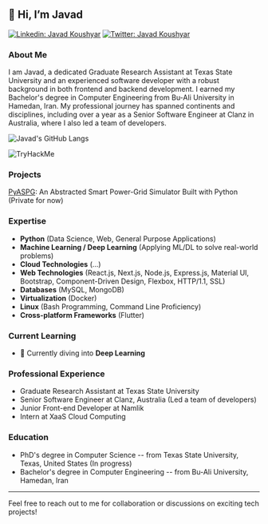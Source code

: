 [comment]:![images](https://user-images.githubusercontent.com/93967783/147612772-c380d1c6-698e-4d4c-8fbb-fd5ee6a9e89a.jpeg);

## 👋 Hi, I’m Javad
[![Linkedin: Javad Koushyar ](https://img.shields.io/badge/-Javad%20Koushyar-blue?style=flat-square&logo=Linkedin&logoColor=white&link=https://www.linkedin.com/in/javad-mokhtari/)](https://www.linkedin.com/in/javad-mokhtari/)
[![Twitter: Javad Koushyar](https://img.shields.io/twitter/follow/KoushyarAcademy?style=social)](https://twitter.com/KoushyarAcademy)
### About Me
I am Javad, a dedicated Graduate Research Assistant at Texas State University and an experienced software developer with a robust background in both frontend and backend development. I earned my Bachelor's degree in Computer Engineering from Bu-Ali University in Hamedan, Iran. My professional journey has spanned continents and disciplines, including over a year as a Senior Software Engineer at Clanz in Australia, where I also led a team of developers.

![Javad's GitHub Langs](https://github-readme-stats.vercel.app/api/top-langs/?username=j0m0k0&layout=compact&theme=radical)

<img src="https://tryhackme-badges.s3.amazonaws.com/secsea.png" alt="TryHackMe">

### Projects
[PyASPG](https://github.com/j0m0k0/PyASPG): An Abstracted Smart Power-Grid Simulator Built with Python (Private for now)

### Expertise
- **Python** (Data Science, Web, General Purpose Applications)
- **Machine Learning / Deep Learning** (Applying ML/DL to solve real-world problems)
- **Cloud Technologies** (...)
- **Web Technologies** (React.js, Next.js, Node.js, Express.js, Material UI, Bootstrap, Component-Driven Design, Flexbox, HTTP/1.1, SSL)
- **Databases** (MySQL, MongoDB)
- **Virtualization** (Docker)
- **Linux** (Bash Programming, Command Line Proficiency)
- **Cross-platform Frameworks** (Flutter)

### Current Learning
- 🌱 Currently diving into **Deep Learning**

### Professional Experience
- Graduate Research Assistant at Texas State University
- Senior Software Engineer at Clanz, Australia (Led a team of developers)
- Junior Front-end Developer at Namlik
- Intern at XaaS Cloud Computing

### Education
- PhD's degree in Computer Science -- from Texas State University, Texas, United States (In progress)
- Bachelor's degree in Computer Engineering -- from Bu-Ali University, Hamedan, Iran

---

Feel free to reach out to me for collaboration or discussions on exciting tech projects!
